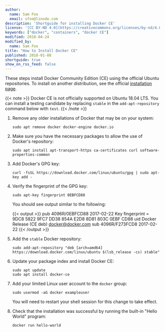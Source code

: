 ```yaml
---
author:
  name: Sam Foo
  email: sfoo@linode.com
description: 'Shortguide for installing Docker CE'
license: '[CC BY-ND 4.0](https://creativecommons.org/licenses/by-nd/4.0)'
keywords: ["docker", "containers", "docker CE"]
modified: 2018-04-24
modified_by:
  name: Sam Foo
title: "How to Install Docker CE"
published: 2018-01-08
shortguide: true
show_on_rss_feed: false
---
```


<!-- Install Docker CE using the official Docker repositories. -->

These steps install Docker Community Edition (CE) using the official Ubuntu repositories. To install on another distribution, see the official [installation page](https://docs.docker.com/install/).

{{< note >}}
Docker CE is not officially supported on Ubuntu 18.04 LTS. You can install a testing candidate by replacing `stable` in the `add-apt-repository` command below with `test`.
{{< /note >}}

1.  Remove any older installations of Docker that may be on your system:

        sudo apt remove docker docker-engine docker.io

2.  Make sure you have the necessary packages to allow the use of Docker's repository:

        sudo apt install apt-transport-https ca-certificates curl software-properties-common

3.  Add Docker's GPG key:

        curl -fsSL https://download.docker.com/linux/ubuntu/gpg | sudo apt-key add -

4.  Verify the fingerprint of the GPG key:

        sudo apt-key fingerprint 0EBFCD88

    You should see output similar to the following:

    {{< output >}}
pub   4096R/0EBFCD88 2017-02-22
      Key fingerprint = 9DC8 5822 9FC7 DD38 854A  E2D8 8D81 803C 0EBF CD88
uid                  Docker Release (CE deb) <docker@docker.com>
sub   4096R/F273FCD8 2017-02-22
{{< /output >}}

5.  Add the `stable` Docker repository:

        sudo add-apt-repository "deb [arch=amd64] https://download.docker.com/linux/ubuntu $(lsb_release -cs) stable"

6.  Update your package index and install Docker CE:

        sudo apt update
        sudo apt install docker-ce

7.  Add your limited Linux user account to the `docker` group:

        sudo usermod -aG docker exampleuser

    You will need to restart your shell session for this change to take effect.

8.  Check that the installation was successful by running the built-in "Hello World" program:

        docker run hello-world

